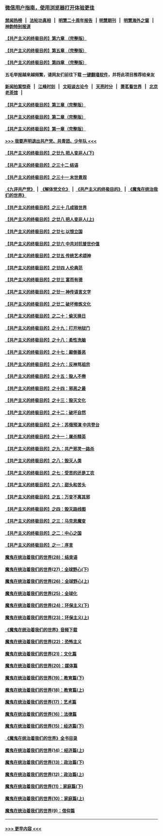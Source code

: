### [微信用户指南，使用浏览器打开体验更佳](https://github.com/gfw-breaker/banned-news1/blob/master/indexes/wechat-guide.md?t=0)
#### [禁闻热榜](热点新闻.md?t=0)  &nbsp;&nbsp;|&nbsp;&nbsp; [法轮功真相](https://github.com/gfw-breaker/truth/blob/master/README.md?t=0) &nbsp;&nbsp;|&nbsp;&nbsp; [明慧二十周年报告](https://github.com/gfw-breaker/mh-reports/blob/master/README.md?t=0) &nbsp;&nbsp;|&nbsp;&nbsp;[明慧期刊](https://github.com/gfw-breaker/mh-qikan) &nbsp;&nbsp;|&nbsp;&nbsp; [明慧海外之窗](https://github.com/gfw-breaker/mh-news/blob/master/README.md?t=0) &nbsp;&nbsp;|&nbsp;&nbsp; [神韵特别报道](https://github.com/gfw-breaker/mh-news/blob/master/shenyun.md?t=0)
#### [【共产主义的终极目的】第六章 （完整版）](../pages/nsc422/n11428913.md?t=02082355) 
#### [【共产主义的终极目的】第五章 （完整版）](../pages/nsc422/n11428912.md?t=02082355) 
#### [【共产主义的终极目的】第四章 （完整版）](../pages/nsc422/n11428907.md?t=02082355) 
#### 五毛举报越来越频繁，请网友们前往下载 [一键翻墙软件](https://github.com/gfw-breaker/ssr-accounts)，并将此项目推荐给亲友
#### [新闻拍案惊奇](https://github.com/gfw-breaker/banned-news1/blob/master/pages/link4.md) &nbsp;&nbsp;|&nbsp;&nbsp; [江峰时刻](https://github.com/gfw-breaker/banned-news1/blob/master/pages/link4.md) &nbsp;&nbsp;|&nbsp;&nbsp; [文昭谈古论今](https://github.com/gfw-breaker/banned-news1/blob/master/pages/link4.md) &nbsp;&nbsp;|&nbsp;&nbsp; [天亮时分](https://github.com/gfw-breaker/banned-news1/blob/master/pages/link4.md) &nbsp;&nbsp;|&nbsp;&nbsp; [萧茗看世界](https://github.com/gfw-breaker/banned-news1/blob/master/pages/link4.md) &nbsp;&nbsp;|&nbsp;&nbsp; [北京老茶馆](https://github.com/gfw-breaker/banned-news1/blob/master/pages/link4.md) &nbsp;&nbsp;|&nbsp;&nbsp; 
#### [【共产主义的终极目的】第三章（完整版）](../pages/nsc422/n11428848.md?t=02082355) 
#### [【共产主义的终极目的】第二章（完整版）](../pages/nsc422/n11428831.md?t=02082355) 
#### [【共产主义的终极目的】第一章（完整版）](../pages/nsc422/n11417651.md?t=02082355) 
#### [>>> 我要声明退出共产党、共青团、少年队 <<<](https://github.com/begood0513/goodnews/blob/master/quit/letter.md) 
#### [【共产主义的终极目的】之廿九 把人变非人(下)](../pages/nsc422/n11344140.md?t=02082355) 
#### [【共产主义的终极目的】之三十二 结语](../pages/nsc422/n11360535.md?t=02082355) 
#### [【共产主义的终极目的】之三十一 末世景观](../pages/nsc422/n11351129.md?t=02082355) 
#### [《九评共产党》](https://github.com/begood0513/9ping.md/blob/master/README.md) &nbsp;|&nbsp; [《解体党文化》](../../../../jtdwh.md/blob/master/README.md)  &nbsp;|&nbsp; [《共产主义的终极目的》](../../../../gczydzjmd.md/blob/master/README.md) &nbsp;|&nbsp; [《魔鬼在统治我们的世界》](../../../../mgztzwmdsj.md/blob/master/README.md) 
#### [【共产主义的终极目的】之三十 几成狼世界](../pages/nsc422/n11348280.md?t=02082355) 
#### [【共产主义的终极目的】之廿八 把人变非人(上)](../pages/nsc422/n11340492.md?t=02082355) 
#### [【共产主义的终极目的】之廿七 以恨立国](../pages/nsc422/n11336944.md?t=02082355) 
#### [【共产主义的终极目的】之廿六 中共对抗普世价值](../pages/nsc422/n11324785.md?t=02082355) 
#### [【共产主义的终极目的】之廿五 传统艺术颂神](../pages/nsc422/n11296396.md?t=02082355) 
#### [【共产主义的终极目的】之廿四 人伦典范](../pages/nsc422/n11296397.md?t=02082355) 
#### [【共产主义的终极目的】之廿三 富而有德](../pages/nsc422/n11283598.md?t=02082355) 
#### [【共产主义的终极目的】之廿一 神传语言文字](../pages/nsc422/n11263265.md?t=02082355) 
#### [【共产主义的终极目的】之廿二 破坏修炼文化](../pages/nsc422/n11245728.md?t=02082355) 
#### [【共产主义的终极目的】之二十：偷天换日](../pages/nsc422/n11238846.md?t=02082355) 
#### [【共产主义的终极目的】之十九：打开地狱门](../pages/nsc422/n11206376.md?t=02082355) 
#### [【共产主义的终极目的】之十八：柔性洗脑](../pages/nsc422/n11199994.md?t=02082355) 
#### [【共产主义的终极目的】之十七：颠倒善恶](../pages/nsc422/n11179782.md?t=02082355) 
#### [【共产主义的终极目的】之十六：反神骂祖宗](../pages/nsc422/n11166798.md?t=02082355) 
#### [【共产主义的终极目的】之十五：毁人不倦](../pages/nsc422/n11166792.md?t=02082355) 
#### [【共产主义的终极目的】之十四：邪恶之最](../pages/nsc422/n11150249.md?t=02082355) 
#### [【共产主义的终极目的】之十三：毁灭文化](../pages/nsc422/n11135227.md?t=02082355) 
#### [【共产主义的终极目的】之十二：破坏自然](../pages/nsc422/n11135214.md?t=02082355) 
#### [【共产主义的终极目的】之十：苏俄预演 中共登台](../pages/nsc422/n11118424.md?t=02082355) 
#### [【共产主义的终极目的】之十一：屠杀精英](../pages/nsc422/n11118442.md?t=02082355) 
#### [【共产主义的终极目的】之九：共产邪灵一路杀](../pages/nsc422/n11114139.md?t=02082355) 
#### [【共产主义的终极目的】之八：毁灭人类](../pages/nsc422/n11108503.md?t=02082355) 
#### [【共产主义的终极目的】之七：受苦的还是工农](../pages/nsc422/n11101809.md?t=02082355) 
#### [【共产主义的终极目的】之六：甜头和苦头](../pages/nsc422/n11096971.md?t=02082355) 
#### [【共产主义的终极目的】之五：万变不离其邪](../pages/nsc422/n11091285.md?t=02082355) 
#### [【共产主义的终极目的】之四：毁灭路线图](../pages/nsc422/n11086284.md?t=02082355) 
#### [【共产主义的终极目的】之三：马克思魔变](../pages/nsc422/n11061941.md?t=02082355) 
#### [【共产主义的终极目的】之二：中心之国](../pages/nsc422/n11047728.md?t=02082355) 
#### [【共产主义的终极目的】之一：序言](../pages/nsc422/n11086077.md?t=02082355) 
#### [魔鬼在统治着我们的世界(28)：结束语](../pages/nsc422/n10936246.md?t=02082355) 
#### [魔鬼在统治着我们的世界(27)：全球野心(下)](../pages/nsc422/n10928319.md?t=02082355) 
#### [魔鬼在统治着我们的世界(26)：全球野心(上)](../pages/nsc422/n10900318.md?t=02082355) 
#### [魔鬼在统治着我们的世界(25)：全球化](../pages/nsc422/n10788205.md?t=02082355) 
#### [魔鬼在统治着我们的世界(24)：环保主义(下)](../pages/nsc422/n10695307.md?t=02082355) 
#### [魔鬼在统治着我们的世界(23)：环保主义(上)](../pages/nsc422/n10688613.md?t=02082355) 
#### [《魔鬼在统治着我们的世界》音频下载](../pages/nsc422/n10635553.md?t=02082355) 
#### [魔鬼在统治着我们的世界(22)：恐怖主义](../pages/nsc422/n10614727.md?t=02082355) 
#### [魔鬼在统治着我们的世界(21)：文化篇](../pages/nsc422/n10597706.md?t=02082355) 
#### [魔鬼在统治着我们的世界(20)：媒体篇](../pages/nsc422/n10586579.md?t=02082355) 
#### [魔鬼在统治着我们的世界(19)：教育篇(下)](../pages/nsc422/n10564808.md?t=02082355) 
#### [魔鬼在统治着我们的世界(18)：教育篇(上)](../pages/nsc422/n10526970.md?t=02082355) 
#### [魔鬼在统治着我们的世界(17)：艺术篇](../pages/nsc422/n10499093.md?t=02082355) 
#### [魔鬼在统治着我们的世界(16)：法律篇](../pages/nsc422/n10485969.md?t=02082355) 
#### [魔鬼在统治着我们的世界(15)：经济篇(下)](../pages/nsc422/n10469975.md?t=02082355) 
#### [《魔鬼在统治着我们的世界》全书目录](../pages/nsc422/n10464261.md?t=02082355) 
#### [魔鬼在统治着我们的世界(14)：经济篇(上)](../pages/nsc422/n10457370.md?t=02082355) 
#### [魔鬼在统治着我们的世界(13)：政治篇(下)](../pages/nsc422/n10448270.md?t=02082355) 
#### [魔鬼在统治着我们的世界(12)：政治篇(上)](../pages/nsc422/n10444576.md?t=02082355) 
#### [魔鬼在统治着我们的世界(11)：家庭篇(下)](../pages/nsc422/n10440961.md?t=02082355) 
#### [魔鬼在统治着我们的世界(10)：家庭篇(上)](../pages/nsc422/n10435448.md?t=02082355) 
#### [魔鬼在统治着我们的世界(9)：信仰篇](../pages/nsc422/n10432159.md?t=02082355) 

----
#### [ >>> 更早内容 <<< ](../indexes/nsc422-earlier.md)
